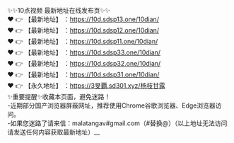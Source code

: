 ✨✨10点视频 最新地址在线发布页✨✨  <br>
❤️ 👉 【最新地址】 ：https://10d.sdsp13.one/10dian/  <br>
❤️ 👉 【最新地址】 ：https://10d.sdsp12.one/10dian/            <br>
❤️ 👉 【最新地址】 ：https://10d.sdsp11.one/10dian/       <br>
❤️ 👉 【最新地址】 ：https://10d.sdsp33.one/10dian/  <br>
❤️ 👉 【最新地址】 ：https://10d.sdsp32.one/10dian/  <br>
❤️ 👉 【最新地址】 ：https://10d.sdsp31.one/10dian/  <br>
❤️ 👉 【永久地址】 ：https://3旻覇.sd301.xyz/杨枝甘露   <br>
✨重要提醒✨收藏本页面，避免迷路！  <br>
-近期部分国产浏览器屏蔽网址，推荐使用Chrome谷歌浏览器、Edge浏览器访问。  <br>
-如果您迷路了请来信：malatangav#gmail.com（#替换@）（以上地址无法访问请发送任何内容获取最新地址）__ <br>
